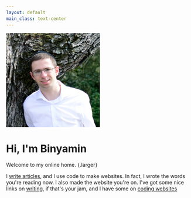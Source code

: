 ```yaml
---
layout: default
main_class: text-center
---
```


<picture>
    <source srcset="assets/img/profile.webp">
    <img src="assets/img/profile.jpeg" alt="" width="256"/>
</picture>

# Hi, I'm Binyamin

Welcome to my online home. {.larger}

I [write articles](/blog), and I use code to make websites. In fact, I wrote the words you're reading now. I also made the website you're on. I've got some nice links on [writing](/links#writing), if that's your jam, and I have some on [coding websites](/links#code)